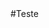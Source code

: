 <!doctype html>
<html>
    <head>
        <script type='text/javascript' src='https://ajax.googleapis.com/ajax/libs/jquery/1.9.1/jquery.min.js'></script>
        <script type="text/javascript" src="https://www.gstatic.com/charts/loader.js"></script>
        <script type="text/javascript">
// set your channel's read api key here if necessary
var api_key = '39YJM4SS4Q8ZCZT0';
// set your channel id here
var channel_id = 369399;
// global variables
var data;

google.charts.load('current', {'packages':['gauge']});
google.charts.setOnLoadCallback(drawChart);

function drawChart() {
    $.getJSON('https://api.thingspeak.com/channels/'+channel_id+'/feed/last.json?api_key='+api_key, function(data) {
        data = google.visualization.arrayToDataTable([
            ['Label', 'Value'],
            ['Field1', parseFloat(data.field1)],
            ['Field2', parseFloat(data.field2)],
            ['Field3', parseFloat(data.field3)],
            ['Field4', parseFloat(data.field3)],
            ['Field5', parseFloat(data.field3)]
        ]);

        var options = {
            width: 400, height: 120,
            redFrom: 90, redTo: 100,
            yellowFrom:75, yellowTo: 90,
            minorTicks: 5
        };

        var chart = new google.visualization.Gauge(document.getElementById('chart_div'));

        chart.draw(data, options);

        setInterval(function() {
            $.getJSON('https://api.thingspeak.com/channels/'+channel_id+'/feed/last.json?api_key='+api_key, function(json) {
                console.log(json)
                data.setValue(0, 1, parseFloat(json.field1));
                data.setValue(1, 1, parseFloat(json.field2));
                data.setValue(2, 1, parseFloat(json.field3));
                data.setValue(3, 1, parseFloat(json.field3));
                data.setValue(4, 1, parseFloat(json.field3));
                chart.draw(data, options);
            })
        }, 100);
    })
}
        </script>
    </head>
    <body>
        <div id="chart_div" style="width: 400px; height: 120px;"></div>
        #Teste
    </body>
</html>
